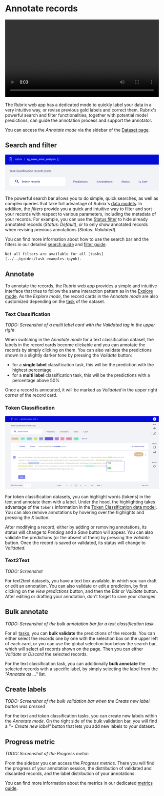 # Annotate records

<video width="100%" controls><source src="../../_static/reference/webapp/annotation_mode.mp4" type="video/mp4"></video>

The Rubrix web app has a dedicated mode to quickly label your data in a very intuitive way, or revise previous gold labels and correct them.
Rubrix's powerful search and filter functionalities, together with potential model predictions, can guide the annotation process and support the annotator.

You can access the _Annotate mode_ via the sidebar of the [Dataset page](dataset.md).

## Search and filter

![Search and filter for annotation view](../../_static/reference/webapp/filters_all.png)

The powerful search bar allows you to do simple, quick searches, as well as complex queries that take full advantage of Rubrix's [data models](../python/python_client.rst#module-rubrix.client.models).
In addition, the _filters_ provide you a quick and intuitive way to filter and sort your records with respect to various parameters, including the metadata of your records.
For example, you can use the [Status filter](link_filter_guide_status_section) to hide already annotated records (_Status: Default_), or to only show annotated records when revising previous annotations (_Status: Validated_).

You can find more information about how to use the search bar and the filters in our detailed [search guide](search_records.md) and [filter guide](filter_records.md).

```{note}
Not all filters are available for all [tasks](../../guides/task_examples.ipynb).
```

## Annotate

To annotate the records, the Rubrix web app provides a simple and intuitive interface that tries to follow the same interaction pattern as in the [Explore mode](explore_records.md).
As the _Explore mode_, the record cards in the _Annotate mode_ are also customized depending on the [task](../../guides/task_examples.ipynb) of the dataset.

### Text Classification

_TODO: Screenshot of a multi label card with the Validated tag in the upper right_

When switching in the _Annotate mode_ for a text classification dataset, the labels in the record cards become clickable and you can annotate the records by simply clicking on them.
You can also validate the predictions shown in a slightly darker tone by pressing the _Validate_ button:

- for a **single label** classification task, this will be the prediction with the highest percentage
- for a **multi label** classification task, this will be the predictions with a percentage above 50%

Once a record is annotated, it will be marked as _Validated_ in the upper right corner of the record card.

### Token Classification

![Annotate mode for the Token Classification task](../../_static/reference/webapp/annotation_ner.png)

For token classification datasets, you can highlight words (tokens) in the text and annotate them with a label.
Under the hood, the highlighting takes advantage of the `tokens` information in the [Token Classification data model](../python/python_client.rst#rubrix.client.models.TokenClassificationRecord).
You can also remove annotations by hovering over the highlights and pressing the _X_ button.

After modifying a record, either by adding or removing annotations, its status will change to _Pending_ and a _Save_ button will appear.
You can also validate the predictions (or the absent of them) by pressing the _Validate_ button.
Once the record is saved or validated, its status will change to _Validated_.

### Text2Text

_TODO: Screenshot_

For text2text datasets, you have a text box available, in which you can draft or edit an annotation.
You can also validate or edit a prediction, by first clicking on the _view predictions_ button, and then the _Edit_ or _Validate_ button.
After editing or drafting your annotation, don't forget to save your changes.

## Bulk annotate

_TODO: Screenshot of the bulk annotation bar for a text classification task_

For all [tasks](../../guides/task_examples.ipynb), you can **bulk validate** the predictions of the records.
You can either select the records one by one with the selection box on the upper left of each card, or you can use the global selection box below the search bar, which will select all records shown on the page.
Then you can either _Validate_ or _Discard_ the selected records.

For the text classification task, you can additionally **bulk annotate** the selected records with a specific label, by simply selecting the label from the _"Annotate as ..."_ list.

## Create labels

_TODO: Screenshot of the bulk validation bar when the Create new label button was pressed_

For the text and token classification tasks, you can create new labels within the _Annotate mode_.
On the right side of the bulk validation bar, you will find a _"+ Create new label"_ button that lets you add new labels to your dataset.

## Progress metric

_TODO: Screenshot of the Progress metric_

From the sidebar you can access the _Progress metrics_.
There you will find the progress of your annotation session, the distribution of validated and discarded records, and the label distribution of your annotations.

You can find more information about the metrics in our dedicated [metrics guide](view_dataset_metrics.md).
